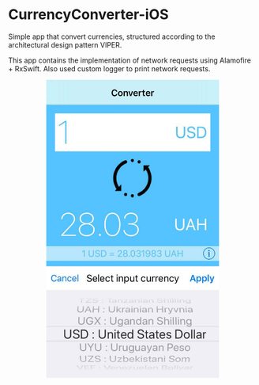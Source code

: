 # CurrencyConverter-iOS

Simple app that convert currencies, structured according to the architectural design pattern VIPER.

This app contains the implementation of network requests using Alamofire + RxSwift.
Also used custom logger to print network requests.

<p align="center">
  <img src="CurrencyConverter_screen.jpg" width="350" alt="Screenshot">
</p>
